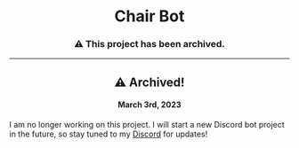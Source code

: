 <h1 align="center">Chair Bot</h1>
<h3 align="center">⚠️ This project has been archived.</h3>

<hr>

<h2 align="center">⚠️ Archived!</h2>
<h4 align="center">March 3rd, 2023</h4>
<p>I am no longer working on this project. I will start a new Discord bot project in the future, so stay tuned to my <a href="https://discord.com/invite/s2MqCGVZyS">Discord</a> for updates!</p>
